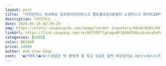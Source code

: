 ```yaml
---
layout: post 
title:  "디자인어스 국내배송 일회용어린이마스크 멜트블로운3중필터 소형마스크 화이트20P" 
description: 디자인어스 ..
date: 2020-05-15 02:39:19 
img: https://static.coupangcdn.com/image/vendor_inventory/09a0/0285c68f918818e9aa92bec2250f56d2148997b5ce691c3d152e11bfdf63.jpg 
linkUrl: https://link.coupang.com/re/AFFSDP?lptag=AF3600438&subid=ahnPublicAsk&pageKey=1432723047&itemId=2474351381&vendorItemId=70531851653&traceid=V0-113-4bc9bfc8c15242bb 
categories: [1005] 
color: BD24A9 
price: 14900 
author: Ask View Shop 
cont:  "●구매후기●<br/>8살은 딱 편하게 잘 맞고 5살은 살짝 여유있어요.<br/><br/>가격은 비싸지만ㅜㅜ 두께 얇지 않고 냄새 없어요.<br/><br/>대신 20매 2개 구입했는데 1개가 19매밖에 안들어있어서 별하나 뺐어요.<br/><br/>배송도 다음날 바로 받아볼수 있어 너무 좋아요.<br/><br/>비싸지만, 두께도 두껍고 세로 길이도 8.<br/>5센티라 어린아이한테 좋네요 가격만 좀 아쉬움.<br/>.<br/><br/>암튼 마스크는 전체적으로 만족해서 오늘 또 재구매 했어요^<br/> -^<br/>코지지대는 플라스틱인듯 굽어도 느슨하게다시 펼쳐짐<br/>8살은 딱 편하게 잘 맞고 5살은 살짝 여유있어요.<br/><br/>가격은 비싸지만ㅜㅜ 두께 얇지 않고 냄새 없어요.<br/><br/>대신 20매 2개 구입했는데 1개가 19매밖에 안들어있어서 별하나 뺐어요.<br/><br/>배송도 다음날 바로 받아볼수 있어 너무 좋아요.<br/><br/>비싸지만, 두께도 두껍고 세로 길이도 8.<br/>5센티라 어린아이한테 좋네요 가격만 좀 아쉬움.<br/>.<br/><br/>암튼 마스크는 전체적으로 만족해서 오늘 또 재구매 했어요^<br/> -^<br/>코지지대는 플라스틱인듯 굽어도 느슨하게다시 펼쳐짐<br/>" 
---
```


